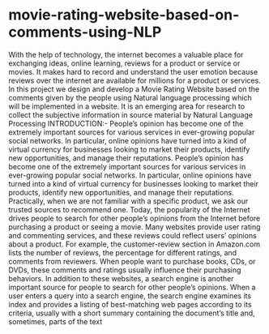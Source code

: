 # movie-rating-website-based-on-comments-using-NLP
 With the help of technology, the internet becomes a valuable place for exchanging ideas, online learning, reviews for a product or service or movies. It makes hard to record and understand the user emotion because reviews over the internet are available for millions for a product or services.  In this project we design and develop a Movie Rating Website based on the comments given by the people using Natural language processing which will be implemented in a website. It is an emerging area for research to collect the subjective information in source material by Natural Language Processing  INTRODUCTION:-  People’s opinion has become one of the extremely important sources for various services in ever-growing popular social networks. In particular, online opinions have turned into a kind of virtual currency for businesses looking to market their products, identify new opportunities, and manage their reputations. People’s opinion has become one of the extremely important sources for various services in ever-growing popular social networks. In particular, online opinions have turned into a kind of virtual currency for businesses looking to market their products, identify new opportunities, and manage their reputations.  Practically, when we are not familiar with a specific product, we ask our trusted sources to recommend one. Today, the popularity of the Internet drives people to search for other people’s opinions from the Internet before purchasing a product or seeing a movie. Many websites provide user rating and commenting services, and these reviews could reflect users’ opinions about a product. For example, the customer-review section in Amazon.com lists the number of reviews, the percentage for different ratings, and comments from reviewers. When people want to purchase books, CDs, or DVDs, these comments and ratings usually influence their purchasing behaviors. In addition to these websites, a search engine is another important source for people to search for other people’s opinions. When a user enters a query into a search engine, the search engine examines its index and provides a listing of best-matching web pages according to its criteria, usually with a short summary containing the document’s title and, sometimes, parts of the text

